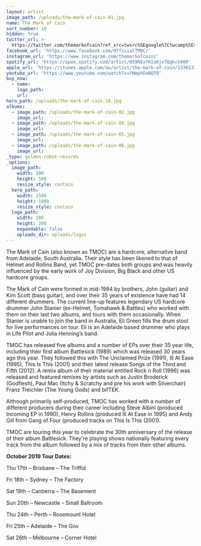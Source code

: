 ```yaml
---
layout: artist
image_path: /uploads/the-mark-of-cain-01.jpg
name: The Mark of Cain
sort_number: 10
hidden: true
twitter_url: >-
  https://twitter.com/themarkofcain?ref_src=twsrc%5Egoogle%7Ctwcamp%5Eserp%7Ctwgr%5Eauthor
facebook_url: 'https://www.facebook.com/OfficialTMOC/'
instagram_url: 'https://www.instagram.com/themarkofcain/'
spotify_url: 'https://open.spotify.com/artist/059RExYKIaKjxTQqkck98R'
apple_url: 'https://itunes.apple.com/au/artist/the-mark-of-cain/133613345'
youtube_url: 'https://www.youtube.com/watch?v=fNmphEeBQT0'
buy_now:
  - name:
    logo_path:
    url:
hero_path: /uploads/the-mark-of-cain-10.jpg
albums:
  - image_path: /uploads/the-mark-of-cain-02.jpg
    image_url:
  - image_path: /uploads/the-mark-of-cain-08.jpg
    image_url:
  - image_path: /uploads/the-mark-of-cain-05.jpg
    image_url:
  - image_path: /uploads/the-mark-of-cain-06.jpg
    image_url:
_type: golden-robot-records
_options:
  image_path:
    width: 500
    height: 500
    resize_style: contain
  hero_path:
    width: 1500
    height: 1000
    resize_style: contain
  logo_path:
    width: 200
    height: 200
    expandable: false
    uploads_dir: uploads/logos
---
```


The Mark of Cain (also known as TMOC) are a hardcore, alternative band from Adelaide, South Australia. Their style has been likened to that of Helmet and Rollins Band, yet TMOC pre-dates both groups and was heavily influenced by the early work of Joy Division, Big Black and other US hardcore groups.

The Mark of Cain were formed in mid-1984 by brothers, John (guitar) and Kim Scott (bass guitar), and over their 35 years of existence have had 14 different drummers. The current line-up features legendary US hardcore drummer John Stanier (ex-Helmet, Tomahawk & Battles) who worked with them on their last two albums, and tours with them occasionally. When Stanier is unable to join the band in Australia, Eli Green fills the drum stool for live performances on tour. Eli is an Adelaide based drummer who plays in Life Pilot and Julia Henning’s band.

TMOC has released five albums and a number of EPs over their 35 year life, including their first album Battlesick (1989) which was released 30 years ago this year. They followed this with The Unclaimed Prize (1991), Ill At Ease (1995), This Is This (2001) and their latest release Songs of the Third and Fifth (2012). A remix album of their material entitled Rock n Roll (1996) was released and featured remixes by artists such as Justin Broderick (Godflesh), Paul Mac (Itchy & Scratchy and pre his work with Silverchair) Franz Treichler (The Young Gods) and bifTEK.

Although primarily self-produced, TMOC has worked with a number of different producers during their career including Steve Albini (produced Incoming EP in 1990), Henry Rollins (produced Ill At Ease in 1995) and Andy Gill from Gang of Four (produced tracks on This Is This (2001).

TMOC are touring this year to celebrate the 30th anniversary of the release of their album Battlesick. They're playing shows nationally featuring every track from the album followed by a mix of tracks from their other albums.

**October 2019 Tour Dates:**

Thu 17th – Brisbane – The Triffid

Fri 18th – Sydney – The Factory

Sat 19th – Canberra – The Basement

Sun 20th – Newcastle – Small Ballroom

Thu 24th – Perth – Rosemount Hotel

Fri 25th – Adelaide – The Gov

Sat 26th – Melbourne – Corner Hotel